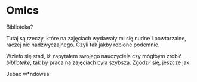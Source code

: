 # Omlcs

Biblioteka?

Tutaj są rzeczy, które na zajęciach wydawały mi się nudne i powtarzalne, raczej nic nadzwyczajnego.
Czyli tak jakby robione podemnie.

Wzieło się stad, iż zapytałem swojego nauczyciela czy mógłbym zrobić *biblioteke*, tak by praca na zajęciach była szybsza.
Zgodził się, jeszcze jak.

Jebać w*ndowsa!
